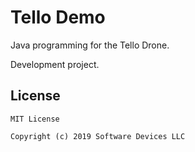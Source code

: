 # Tello Demo

Java programming for the Tello Drone. 
 
Development project.

License
-------

```
MIT License

Copyright (c) 2019 Software Devices LLC
```
